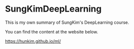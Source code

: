 # SungKimDeepLearning



This is my own summary of SungKim's DeepLearning  course.



You can find the content at the website below.

https://hunkim.github.io/ml/
